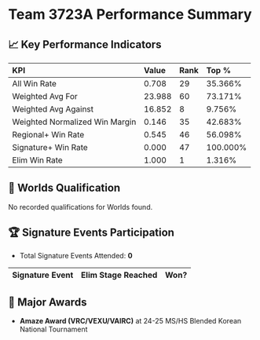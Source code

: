 # Team 3723A Performance Summary

## 📈 Key Performance Indicators
| KPI | Value | Rank | Top % |
|:---|:---|:---|:---|
| All Win Rate | 0.708 | 29 | 35.366% |
| Weighted Avg For | 23.988 | 60 | 73.171% |
| Weighted Avg Against | 16.852 | 8 | 9.756% |
| Weighted Normalized Win Margin | 0.146 | 35 | 42.683% |
| Regional+ Win Rate | 0.545 | 46 | 56.098% |
| Signature+ Win Rate | 0.000 | 47 | 100.000% |
| Elim Win Rate | 1.000 | 1 | 1.316% |


## 🎯 Worlds Qualification
No recorded qualifications for Worlds found.

## 🏆 Signature Events Participation
- Total Signature Events Attended: **0**

| Signature Event | Elim Stage Reached | Won? |
|:----------------|:-------------------|:----|


## 🥇 Major Awards
- **Amaze Award (VRC/VEXU/VAIRC)** at 24-25 MS/HS Blended Korean National Tournament


